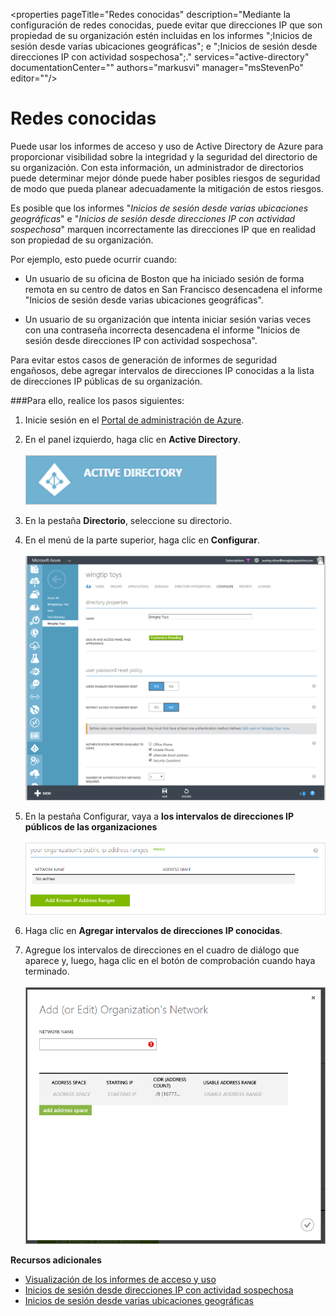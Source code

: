 <properties 
	pageTitle="Redes conocidas" 
	description="Mediante la configuración de redes conocidas, puede evitar que direcciones IP que son propiedad de su organización estén incluidas en los informes ";Inicios de sesión desde varias ubicaciones geográficas"; e ";Inicios de sesión desde direcciones IP con actividad sospechosa";." 
	services="active-directory" 
	documentationCenter="" 
	authors="markusvi" 
	manager="msStevenPo"  
	editor=""/>

<tags 
	ms.service="active-directory" 
	ms.workload="identity" 
	ms.tgt_pltfrm="na" 
	ms.devlang="na" 
	ms.topic="article" 
	ms.date="09/03/2015" 
	ms.author="markvi"/>

# Redes conocidas


Puede usar los informes de acceso y uso de Active Directory de Azure para proporcionar visibilidad sobre la integridad y la seguridad del directorio de su organización. Con esta información, un administrador de directorios puede determinar mejor dónde puede haber posibles riesgos de seguridad de modo que pueda planear adecuadamente la mitigación de estos riesgos.

Es posible que los informes "*Inicios de sesión desde varias ubicaciones geográficas*" e "*Inicios de sesión desde direcciones IP con actividad sospechosa*" marquen incorrectamente las direcciones IP que en realidad son propiedad de su organización.

Por ejemplo, esto puede ocurrir cuando:

- Un usuario de su oficina de Boston que ha iniciado sesión de forma remota en su centro de datos en San Francisco desencadena el informe "Inicios de sesión desde varias ubicaciones geográficas". 

- Un usuario de su organización que intenta iniciar sesión varias veces con una contraseña incorrecta desencadena el informe "Inicios de sesión desde direcciones IP con actividad sospechosa".

Para evitar estos casos de generación de informes de seguridad engañosos, debe agregar intervalos de direcciones IP conocidas a la lista de direcciones IP públicas de su organización.


###Para ello, realice los pasos siguientes: 

1.	Inicie sesión en el [Portal de administración de Azure](https://manage.windowsazure.com).

2.	En el panel izquierdo, haga clic en **Active Directory**. <br><br>![Funcionamiento de Cloud App Discovery](./media/active-directory-known-networks/known-netwoks-01.png)

3.	En la pestaña **Directorio**, seleccione su directorio.

4.	En el menú de la parte superior, haga clic en **Configurar**.<br> <br>![Funcionamiento de Cloud App Discovery](./media/active-directory-known-networks/known-netwoks-02.png)

5.	En la pestaña Configurar, vaya a **los intervalos de direcciones IP públicos de las organizaciones** <br><br>![Funcionamiento de Cloud App Discovery](./media/active-directory-known-networks/known-netwoks-03.png)

6.	Haga clic en **Agregar intervalos de direcciones IP conocidas**.

7.	Agregue los intervalos de direcciones en el cuadro de diálogo que aparece y, luego, haga clic en el botón de comprobación cuando haya terminado. <br><br>![Funcionamiento de Cloud App Discovery](./media/active-directory-known-networks/known-netwoks-04.png)


**Recursos adicionales**


* [Visualización de los informes de acceso y uso](active-directory-view-access-usage-reports.md)
* [Inicios de sesión desde direcciones IP con actividad sospechosa](active-directory-reporting-sign-ins-from-ip-addresses-with-suspicious-activity.md)
* [Inicios de sesión desde varias ubicaciones geográficas](active-directory-reporting-sign-ins-from-multiple-geographies.md)

<!---HONumber=Oct15_HO3-->